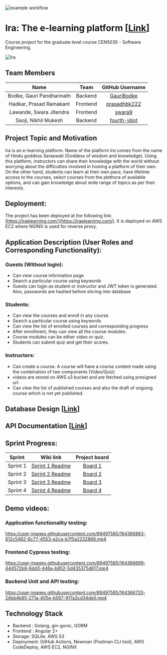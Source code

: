 ![example workflow](https://github.com/fourth-idiot/ira/actions/workflows/main.yml/badge.svg)

# Ira: The e-learning platform [[Link](https://iraelearning.com/)]
Course project for the graduate level course CEN5035 - Software Engineering.

![Ira](https://user-images.githubusercontent.com/89497585/154884309-59e3adf1-8522-4059-9978-f3013c1a2577.png)

## Team Members
| Name | Team | GitHub Username |
| :---: | :----: | :---: |
| Bodke, Gauri Pandharinath | Backend | [GauriBodke](https://github.com/GauriBodke) |
| Hadkar, Prasad Ramakant | Frontend | [prasadhbk222](https://github.com/prasadhbk222) |
| Lawande, Swara Jitendra | Frontend | [swara9](https://github.com/swara9) |
| Saoji, Nikhil Mukesh | Backend | [fourth-idiot](https://github.com/fourth-idiot) |

## Project Topic and Motivation
Ira is an e-learning platform. Name of the platform *Ira* comes from the name of Hindu goddess Saraswati (Goddess of wisdom and knowledge). Using this platform, instructors can share their knowledge with the world without worrying about the difficulties involved in hosting a platform of their own. On the other hand, students can learn at their own pace, have lifetime access to the courses, select courses from the plethora of available options, and can gain knowledge about wide range of topics as per their interests.

## Deployment:
The project has been deployed at the following link: [https://iraelearning.com/](https://iraelearning.com/). It is deployed on AWS EC2 where NGINX is used for reverse proxy.

## Application Description (User Roles and Corresponding Functionality):
### Guests (Without login):
* Can view course information page 
* Search a particular course using keywords
* Guests can login as student or instructor and JWT token  is generated. Also, passwords are hashed before storing into database

### Students:
* Can view the courses and enroll in any course.
* Search a particular course using keywords
* Can view the list of enrolled courses and corresponding progress
* After enrollment, they can view all the course modules.
* Course modules can be either video or quiz.
* Students can submit quiz and get their scores.

### Instructors:
* Can create a course. A course will have a course content made using the combination of two components (Video/Quiz)
* videos are stored on AWS s3 bucket and are fetched using presigned url.
* Can view the list of published courses and also the draft of ongoing course which is not yet published.

## Database Design [[Link](https://github.com/fourth-idiot/ira/wiki/Database-Design)]

## API Documentation [[Link](https://github.com/fourth-idiot/ira/wiki/REST-API-Documentation)]

## Sprint Progress:
| Sprint     | Wiki link | Project board   |
| :---:      |    :----:   |         :---: |
| Sprint 1   | [Sprint 1 Readme](https://github.com/fourth-idiot/ira/wiki/Sprint-1)      | [Board 1](https://github.com/fourth-idiot/ira/projects/1)|
| Sprint 2   | [Sprint 2 Readme](https://github.com/fourth-idiot/ira/wiki/Sprint-2)       |   [Board 2](https://github.com/fourth-idiot/ira/projects/2)   |
| Sprint 3   | [Sprint 3 Readme](https://github.com/fourth-idiot/ira/wiki/Sprint-3)      | [Board 3](https://github.com/fourth-idiot/ira/projects/3)     |
| Sprint 4   | [Sprint 4 Readme](https://github.com/fourth-idiot/ira/wiki/Sprint-4)      |[Board 4](https://github.com/fourth-idiot/ira/projects/4)     |
  
## Demo videos:
### Application functionality testing:
https://user-images.githubusercontent.com/89497585/164366883-812c5482-6c77-4553-a2ca-b7f5a2232868.mp4

### Frontend Cypress testing:
https://user-images.githubusercontent.com/89497585/164366699-444572b8-6dd3-446a-b852-5d435375d617.mp4

### Backend Unit and API testing:
https://user-images.githubusercontent.com/89497585/164366720-24bb4b85-271a-405e-b567-917a3cd34de0.mp4

## Technology Stack
* Backend : Golang, gin-gonic, GORM
* Frontend : Angular 2+
* Storage: SQLite, AWS S3
* Deployment: GitHub Actions, Newman (Postman CLI tool), AWS CodeDeploy, AWS EC2, NGINX
